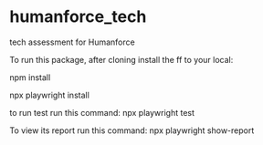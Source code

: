 # humanforce_tech
tech assessment for Humanforce

To run this package, after cloning install the ff to your local:

npm install

npx playwright install 

to run test run this command:
npx playwright test 

To view its report run this command:
npx playwright show-report

